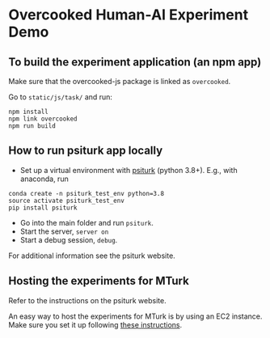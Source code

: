 # Overcooked Human-AI Experiment Demo

## To build the experiment application (an npm app)
Make sure that the overcooked-js package is linked as `overcooked`.

Go to `static/js/task/` and run:

```
npm install
npm link overcooked
npm run build
```

## How to run psiturk app locally
- Set up a virtual environment with [psiturk](https://psiturk.org/)
(python 3.8+). E.g., with anaconda, run
```
conda create -n psiturk_test_env python=3.8
source activate psiturk_test_env
pip install psiturk
```
- Go into the main folder and run `psiturk`.
- Start the server, `server on`
- Start a debug session, `debug`.

For additional information see the psiturk website.

## Hosting the experiments for MTurk

Refer to the instructions on the psiturk website.

An easy way to host the experiments for MTurk is by using an EC2 instance. Make sure you set it up following [these instructions](https://psiturk.readthedocs.io/en/latest/amazon_ec2.html).


